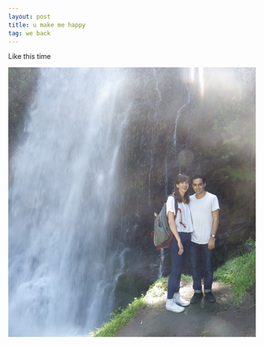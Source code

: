 ```yaml
---
layout: post
title: u make me happy
tag: we back
---
```

Like this time

![waterfall](https://github.com/jbarreto11/jbarreto11.github.io/blob/master/assets/img/IMGP1336.JPG)
